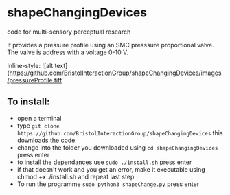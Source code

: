 # shapeChangingDevices
code for multi-sensory perceptual research 

It provides a pressure profile using an SMC presssure proportional valve. The valve is address with a voltage 0-10 V. 

Inline-style: 
![alt text](https://github.com/BristolInteractionGroup/shapeChangingDevices/images/pressureProfile.tiff

## To install:
* open a terminal
* type `git clone https://github.com/BristolInteractionGroup/shapeChangingDevices` this downloads the code
* change into the folder you downloaded using `cd shapeChangingDevices` - press enter
* to install the dependances use `sudo ./install.sh` press enter
* if that doesn't work and you get an error, make it executable using chmod +x ./install.sh and repeat last step
* To run the programme `sudo python3 shapeChange.py` press enter
